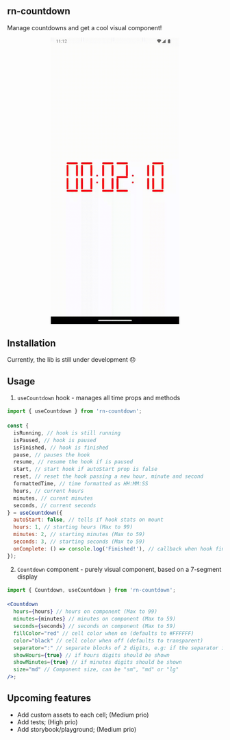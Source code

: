 ## rn-countdown

Manage countdowns and get a cool visual component!

<p align="center">
  <img src="img/countdown.gif" alt="Countdown" width="300">
</p>

## Installation

Currently, the lib is still under development :disappointed:

## Usage

1. `useCountdown` hook - manages all time props and methods

```jsx
import { useCountdown } from 'rn-countdown';

const {
  isRunning, // hook is still running
  isPaused, // hook is paused
  isFinished, // hook is finished
  pause, // pauses the hook
  resume, // resume the hook if is paused
  start, // start hook if autoStart prop is false
  reset, // reset the hook passing a new hour, minute and second
  formattedTime, // time formatted as HH:MM:SS
  hours, // current hours
  minutes, // curent minutes
  seconds, // current seconds
} = useCountdown({
  autoStart: false, // tells if hook stats on mount
  hours: 1, // starting hours (Max to 99)
  minutes: 2, // starting minutes (Max to 59)
  seconds: 3, // starting seconds (Max to 59)
  onComplete: () => console.log('Finished!'), // callback when hook finishes
});
```

2. `Countdown` component - purely visual component, based on a 7-segment display

```jsx
import { Countdown, useCountdown } from 'rn-countdown';

<Countdown
  hours={hours} // hours on component (Max to 99)
  minutes={minutes} // minutes on component (Max to 59)
  seconds={seconds} // seconds on component (Max to 59)
  fillColor="red" // cell color when on (defaults to #FFFFFF)
  color="black" // cell color when off (defaults to transparent)
  separator=":" // separate blocks of 2 digits, e.g: if the separator is "-" time will be HH-MM-SS
  showHours={true} // if hours digits should be shown
  showMinutes={true} // if minutes digits should be shown
  size="md" // Component size, can be "sm", "md" or "lg"
/>;
```

## Upcoming features

- Add custom assets to each cell; (Medium prio)
- Add tests; (High prio)
- Add storybook/playground; (Medium prio)
